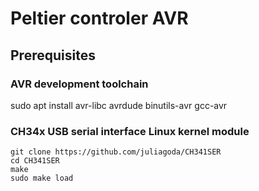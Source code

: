# Peltier controler AVR

## Prerequisites

### AVR development toolchain

sudo apt install avr-libc avrdude binutils-avr gcc-avr

### CH34x USB serial interface Linux kernel module

```
git clone https://github.com/juliagoda/CH341SER
cd CH341SER
make
sudo make load
```
